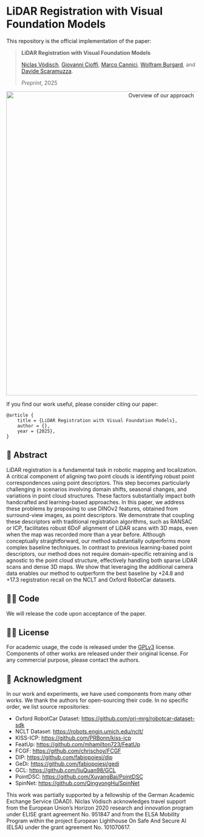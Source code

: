 # LiDAR Registration with Visual Foundation Models

This repository is the official implementation of the paper:

> **LiDAR Registration with Visual Foundation Models**
>
> [Niclas Vödisch](https://vniclas.github.io/), [Giovanni Cioffi](https://giovanni-cioffi.netlify.app/), [Marco Cannici](https://marcocannici.github.io/), [Wolfram Burgard](https://www.utn.de/person/wolfram-burgard/), and [Davide Scaramuzza](https://rpg.ifi.uzh.ch/people_scaramuzza.html). <br>
>
> *Preprint*, 2025

<p align="center">
  <img src="./assets/overview.png" alt="Overview of our approach" width="800" />
</p>

If you find our work useful, please consider citing our paper:
```
@article {
    title = {LiDAR Registration with Visual Foundation Models},
    author = {},
    year = {2025},
}
```

## 📔 Abstract

LiDAR registration is a fundamental task in robotic mapping and localization. A critical component of aligning two point clouds is identifying robust point correspondences using point descriptors. This step becomes particularly challenging in scenarios involving domain shifts, seasonal changes, and variations in point cloud structures. These factors substantially impact both handcrafted and learning-based approaches. In this paper, we address these problems by proposing to use DINOv2 features, obtained from surround-view images, as point descriptors. We demonstrate that coupling these descriptors with traditional registration algorithms, such as RANSAC or ICP, facilitates robust 6DoF alignment of LiDAR scans with 3D maps, even when the map was recorded more than a year before. Although conceptually straightforward, our method substantially outperforms more complex baseline techniques. In contrast to previous learning-based point descriptors, our method does not require domain-specific retraining and is agnostic to the point cloud structure, effectively handling both sparse LiDAR scans and dense 3D maps. We show that leveraging the additional camera data enables our method to outperform the best baseline by +24.8 and +17.3 registration recall on the NCLT and Oxford RobotCar datasets.


## 👩‍💻 Code

We will release the code upon acceptance of the paper.


## 👩‍⚖️  License

For academic usage, the code is released under the [GPLv3](https://www.gnu.org/licenses/gpl-3.0.en.html) license. Components of other works are released under their original license.
For any commercial purpose, please contact the authors.


## 🙏 Acknowledgment

In our work and experiments, we have used components from many other works. We thank the authors for open-sourcing their code. In no specific order, we list source repositories:
- Oxford RobotCar Dataset: https://github.com/ori-mrg/robotcar-dataset-sdk
- NCLT Dataset: https://robots.engin.umich.edu/nclt/
- KISS-ICP: https://github.com/PRBonn/kiss-icp
- FeatUp: https://github.com/mhamilton723/FeatUp
- FCGF: https://github.com/chrischoy/FCGF
- DIP: https://github.com/fabiopoiesi/dip
- GeDi: https://github.com/fabiopoiesi/gedi
- GCL: https://github.com/liuQuan98/GCL
- PointDSC: https://github.com/XuyangBai/PointDSC
- SpinNet: https://github.com/QingyongHu/SpinNet


This work was partially supported by a fellowship of the German Academic Exchange Service (DAAD). Niclas Vödisch acknowledges travel support from the European Union’s Horizon 2020 research and innovation program under ELISE grant agreement No. 951847 and from the ELSA Mobility Program within the project European Lighthouse On Safe And Secure AI (ELSA) under the grant agreement No. 101070617.
